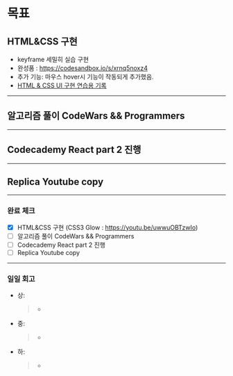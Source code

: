 # 목표

## HTML&CSS 구현

- keyframe 세밀히 실습 구현
- 완성품 : https://codesandbox.io/s/xrnq5noxz4
- 추가 기능: 마우스 hover시 기능이 작동되게 추가했음.
- [HTML & CSS UI 구현 연습용 기록](https://github.com/feanar729/personal_study/blob/master/HTML%2CCSS%20Practice/practice/readme.md)

---

## 알고리즘 풀이 CodeWars && Programmers

---

## Codecademy React part 2 진행

---

## Replica Youtube copy

---

### 완료 체크

- [x] HTML&CSS 구현 (CSS3 Glow : https://youtu.be/uwwuOBTzwIo)
- [ ] 알고리즘 풀이 CodeWars && Programmers
- [ ] Codecademy React part 2 진행
- [ ] Replica Youtube copy

---

### 일일 회고

- 상:
  > -
- 중:
  > -
- 하:
  > -
